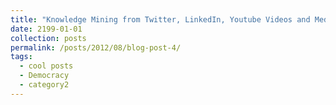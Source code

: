 ```yaml
---
title: "Knowledge Mining from Twitter, LinkedIn, Youtube Videos and Medium Posts"
date: 2199-01-01
collection: posts
permalink: /posts/2012/08/blog-post-4/
tags:
  - cool posts
  - Democracy
  - category2
---
```


<!-- This post will show up by default. To disable scheduling of future posts, edit `config.yml` and set `future: false`.  -->
